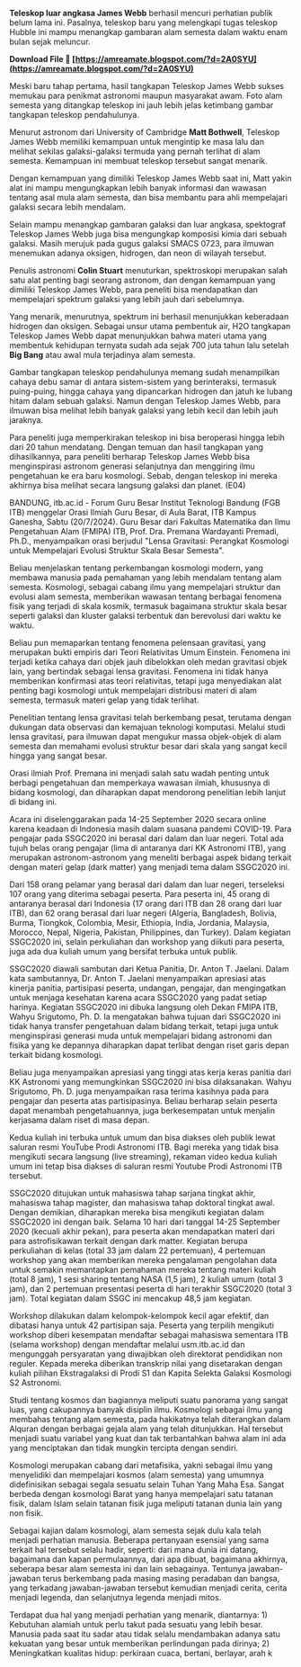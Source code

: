**Teleskop luar angkasa James Webb** berhasil mencuri perhatian publik belum lama ini. Pasalnya, teleskop baru yang melengkapi tugas teleskop Hubble ini mampu menangkap gambaran alam semesta dalam waktu enam bulan sejak meluncur.
 
**Download File 🔗 [https://amreamate.blogspot.com/?d=2A0SYU](https://amreamate.blogspot.com/?d=2A0SYU)**


 
Meski baru tahap pertama, hasil tangkapan Teleskop James Webb sukses memukau para penikmat astronomi maupun masyarakat awam. Foto alam semesta yang ditangkap teleskop ini jauh lebih jelas ketimbang gambar tangkapan teleskop pendahulunya.
 
Menurut astronom dari University of Cambridge **Matt Bothwell**, Teleskop James Webb memiliki kemampuan untuk mengintip ke masa lalu dan melihat sekilas galaksi-galaksi termuda yang pernah terlihat di alam semesta. Kemampuan ini membuat teleskop tersebut sangat menarik.

Dengan kemampuan yang dimiliki Teleskop James Webb saat ini, Matt yakin alat ini mampu mengungkapkan lebih banyak informasi dan wawasan tentang asal mula alam semesta, dan bisa membantu para ahli mempelajari galaksi secara lebih mendalam.
 
Selain mampu menangkap gambaran galaksi dan luar angkasa, spektograf Teleskop James Webb juga bisa mengungkap komposisi kimia dari sebuah galaksi. Masih merujuk pada gugus galaksi SMACS 0723, para ilmuwan menemukan adanya oksigen, hidrogen, dan neon di wilayah tersebut.
 
Penulis astronomi **Colin Stuart** menuturkan, spektroskopi merupakan salah satu alat penting bagi seorang astronom, dan dengan kemampuan yang dimiliki Teleskop James Webb, para peneliti bisa mendapatkan dan mempelajari spektrum galaksi yang lebih jauh dari sebelumnya.
 
Yang menarik, menurutnya, spektrum ini berhasil menunjukkan keberadaan hidrogen dan oksigen. Sebagai unsur utama pembentuk air, H2O tangkapan Teleskop James Webb dapat menunjukkan bahwa materi utama yang membentuk kehidupan ternyata sudah ada sejak 700 juta tahun lalu setelah **Big Bang** atau awal mula terjadinya alam semesta.
 
Gambar tangkapan teleskop pendahulunya memang sudah menampilkan cahaya debu samar di antara sistem-sistem yang berinteraksi, termasuk puing-puing, hingga cahaya yang dipancarkan hidrogen dan jatuh ke lubang hitam dalam sebuah galaksi. Namun dengan Teleskop James Webb, para ilmuwan bisa melihat lebih banyak galaksi yang lebih kecil dan lebih jauh jaraknya.
 
Para peneliti juga memperkirakan teleskop ini bisa beroperasi hingga lebih dari 20 tahun mendatang. Dengan temuan dan hasil tangkapan yang dihasilkannya, para peneliti berharap Teleskop James Webb bisa menginspirasi astronom generasi selanjutnya dan menggiring ilmu pengetahuan ke era baru kosmologi. Sebab, dengan teleskop ini mereka akhirnya bisa melihat secara langsung galaksi dan planet. (E04)
 
BANDUNG, itb.ac.id - Forum Guru Besar Institut Teknologi Bandung (FGB ITB) menggelar Orasi Ilmiah Guru Besar, di Aula Barat, ITB Kampus Ganesha, Sabtu (20/7/2024). Guru Besar dari Fakultas Matematika dan Ilmu Pengetahuan Alam (FMIPA) ITB, Prof. Dra. Premana Wardayanti Premadi, Ph.D., menyampaikan orasi berjudul "Lensa Gravitasi: Perangkat Kosmologi untuk Mempelajari Evolusi Struktur Skala Besar Semesta".
 
Beliau menjelaskan tentang perkembangan kosmologi modern, yang membawa manusia pada pemahaman yang lebih mendalam tentang alam semesta. Kosmologi, sebagai cabang ilmu yang mempelajari struktur dan evolusi alam semesta, memberikan wawasan tentang berbagai fenomena fisik yang terjadi di skala kosmik, termasuk bagaimana struktur skala besar seperti galaksi dan kluster galaksi terbentuk dan berevolusi dari waktu ke waktu.
 
Beliau pun memaparkan tentang fenomena pelensaan gravitasi, yang merupakan bukti empiris dari Teori Relativitas Umum Einstein. Fenomena ini terjadi ketika cahaya dari objek jauh dibelokkan oleh medan gravitasi objek lain, yang bertindak sebagai lensa gravitasi. Fenomena ini tidak hanya memberikan konfirmasi atas teori relativitas, tetapi juga menyediakan alat penting bagi kosmologi untuk mempelajari distribusi materi di alam semesta, termasuk materi gelap yang tidak terlihat.
 
Penelitian tentang lensa gravitasi telah berkembang pesat, terutama dengan dukungan data observasi dan kemajuan teknologi komputasi. Melalui studi lensa gravitasi, para ilmuwan dapat mengukur massa objek-objek di alam semesta dan memahami evolusi struktur besar dari skala yang sangat kecil hingga yang sangat besar.
 
Orasi ilmiah Prof. Premana ini menjadi salah satu wadah penting untuk berbagi pengetahuan dan memperkaya wawasan ilmiah, khususnya di bidang kosmologi, dan diharapkan dapat mendorong penelitian lebih lanjut di bidang ini.
 
Acara ini diselenggarakan pada 14-25 September 2020 secara online karena keadaan di Indonesia masih dalam suasana pandemi COVID-19. Para pengajar pada SSGC2020 ini berasal dari dalam dan luar negeri. Total ada tujuh belas orang pengajar (lima di antaranya dari KK Astronomi ITB), yang merupakan astronom-astronom yang meneliti berbagai aspek bidang terkait dengan materi gelap (dark matter) yang menjadi tema dalam SSGC2020 ini.
 
Dari 158 orang pelamar yang berasal dari dalam dan luar negeri, terseleksi 107 orang yang diterima sebagai peserta. Para peserta ini, 45 orang di antaranya berasal dari Indonesia (17 orang dari ITB dan 28 orang dari luar ITB), dan 62 orang berasal dari luar negeri (Algeria, Bangladesh, Bolivia, Burma, Tiongkok, Colombia, Mesir, Ethiopia, India, Jordania, Malaysia, Morocco, Nepal, Nigeria, Pakistan, Philippines, dan Turkey). Dalam kegiatan SSGC2020 ini, selain perkuliahan dan workshop yang diikuti para peserta, juga ada dua kuliah umum yang bersifat terbuka untuk publik.
 
SSGC2020 diawali sambutan dari Ketua Panitia, Dr. Anton T. Jaelani. Dalam kata sambutannya, Dr. Anton T. Jaelani menyampaikan apresiasi atas kinerja panitia, partisipasi peserta, undangan, pengajar, dan mengingatkan untuk menjaga kesehatan karena acara SSGC2020 yang padat setiap harinya.
Kegiatan SSGC2020 ini dibuka langsung oleh Dekan FMIPA ITB, Wahyu Srigutomo, Ph. D. Ia mengatakan bahwa tujuan dari SSGC2020 ini tidak hanya transfer pengetahuan dalam bidang terkait, tetapi juga untuk menginspirasi generasi muda untuk mempelajari bidang astronomi dan fisika yang ke depannya diharapkan dapat terlibat dengan riset garis depan terkait bidang kosmologi.
 
Beliau juga menyampaikan apresiasi yang tinggi atas kerja keras panitia dari KK Astronomi yang memungkinkan SSGC2020 ini bisa dilaksanakan. Wahyu Srigutomo, Ph. D. juga menyampaikan rasa terima kasihnya pada para pengajar dan peserta atas partisipasinya. Beliau berharap selain peserta dapat menambah pengetahuannya, juga berkesempatan untuk menjalin kerjasama dalam riset di masa depan.
 
Kedua kuliah ini terbuka untuk umum dan bisa diakses oleh publik lewat saluran resmi YouTube Prodi Astronomi ITB. Bagi mereka yang tidak bisa mengikuti secara langsung (live streaming), rekaman video kedua kuliah umum ini tetap bisa diakses di saluran resmi Youtube Prodi Astronomi ITB tersebut.
 
SSGC2020 ditujukan untuk mahasiswa tahap sarjana tingkat akhir, mahasiswa tahap magister, dan mahasiswa tahap doktoral tingkat awal. Dengan demikian, diharapkan mereka bisa mengikuti kegiatan dalam SSGC2020 ini dengan baik. Selama 10 hari dari tanggal 14-25 September 2020 (kecuali akhir pekan), para peserta akan mendapatkan materi dari para astrofisikawan terkait dengan dark matter. Kegiatan berupa perkuliahan di kelas (total 33 jam dalam 22 pertemuan), 4 pertemuan workshop yang akan memberikan mereka pengalaman pengolahan data untuk semakin memantapkan pemahaman mereka tentang materi kuliah (total 8 jam), 1 sesi sharing tentang NASA (1,5 jam), 2 kuliah umum (total 3 jam), dan 2 pertemuan presentasi peserta di hari terakhir SSGC2020 (total 3 jam). Total kegiatan dalam SSGC ini mencakup 48,5 jam kegiatan.
 
Workshop dilakukan dalam kelompok-kelompok kecil agar efektif, dan dibatasi hanya untuk 42 partisipan saja. Peserta yang terpilih mengikuti workshop diberi kesempatan mendaftar sebagai mahasiswa sementara ITB (selama workshop) dengan mendaftar melalui usm.itb.ac.id dan mengunggah persyaratan yang diwajibkan oleh direktorat pendidikan non reguler. Kepada mereka diberikan transkrip nilai yang disetarakan dengan kuliah pilihan Ekstragalaksi di Prodi S1 dan Kapita Selekta Galaksi Kosmologi S2 Astronomi.
 
Studi tentang kosmos dan bagiannya meliputi suatu panorama yang sangat luas, yang cakupannya banyak disiplin ilmu. Kosmologi sebagai ilmu yang membahas tentang alam semesta, pada hakikatnya telah diterangkan dalam Alquran dengan berbagai gejala alam yang telah ditunjukkan. Hal tersebut menjadi suatu variabel yang kuat dan tak terbantahkan bahwa alam ini ada yang menciptakan dan tidak mungkin tercipta dengan sendiri.
 
Kosmologi merupakan cabang dari metafisika, yakni sebagai ilmu yang menyelidiki dan mempelajari kosmos (alam semesta) yang umumnya didefinisikan sebagai segala sesuatu selain Tuhan Yang Maha Esa. Sangat berbeda dengan kosmologi Barat yang hanya mempelajari satu tatanan fisik, dalam Islam selain tatanan fisik juga meliputi tatanan dunia lain yang non fisik.
 
Sebagai kajian dalam kosmologi, alam semesta sejak dulu kala telah menjadi perhatian manusia. Beberapa pertanyaan esensial yang sama terkait hal tersebut selalu hadir, seperti: dari mana dunia ini datang, bagaimana dan kapan permulaannya, dari apa dibuat, bagaimana akhirnya, seberapa besar alam semesta ini dan lain sebagainya. Tentunya jawaban-jawaban terus berkembang pada masing masing peradaban dan bangsa, yang terkadang jawaban-jawaban tersebut kemudian menjadi cerita, cerita menjadi legenda, dan selanjutnya legenda menjadi mitos.
 
Terdapat dua hal yang menjadi perhatian yang menarik, diantarnya: 1) Kebutuhan alamiah untuk perlu takut pada sesuatu yang lebih besar. Manusia pada saat itu sadar atau tidak selalu mendambakan adanya satu kekuatan yang besar untuk memberikan perlindungan pada dirinya; 2) Meningkatkan kualitas hidup: perkiraan cuaca, bertani, berlayar, arah k